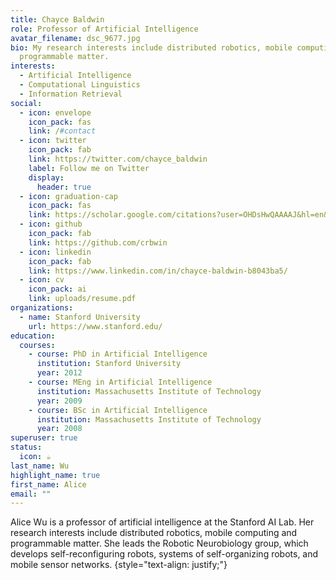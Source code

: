 ```yaml
---
title: Chayce Baldwin
role: Professor of Artificial Intelligence
avatar_filename: dsc_9677.jpg
bio: My research interests include distributed robotics, mobile computing and
  programmable matter.
interests:
  - Artificial Intelligence
  - Computational Linguistics
  - Information Retrieval
social:
  - icon: envelope
    icon_pack: fas
    link: /#contact
  - icon: twitter
    icon_pack: fab
    link: https://twitter.com/chayce_baldwin
    label: Follow me on Twitter
    display:
      header: true
  - icon: graduation-cap
    icon_pack: fas
    link: https://scholar.google.com/citations?user=OHDsHwQAAAAJ&hl=en&oi=ao
  - icon: github
    icon_pack: fab
    link: https://github.com/crbwin
  - icon: linkedin
    icon_pack: fab
    link: https://www.linkedin.com/in/chayce-baldwin-b8043ba5/
  - icon: cv
    icon_pack: ai
    link: uploads/resume.pdf
organizations:
  - name: Stanford University
    url: https://www.stanford.edu/
education:
  courses:
    - course: PhD in Artificial Intelligence
      institution: Stanford University
      year: 2012
    - course: MEng in Artificial Intelligence
      institution: Massachusetts Institute of Technology
      year: 2009
    - course: BSc in Artificial Intelligence
      institution: Massachusetts Institute of Technology
      year: 2008
superuser: true
status:
  icon: ☕️
last_name: Wu
highlight_name: true
first_name: Alice
email: ""
---
```


Alice Wu is a professor of artificial intelligence at the Stanford AI Lab. Her research interests include distributed robotics, mobile computing and programmable matter. She leads the Robotic Neurobiology group, which develops self-reconfiguring robots, systems of self-organizing robots, and mobile sensor networks.
{style="text-align: justify;"}
